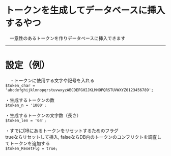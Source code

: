 # トークンを生成してデータベースに挿入するやつ

 　一意性のあるトークンを作りデータベースに挿入できます
 
 ---
 
 
 
 
# 設定（例）


　・トークンに使用する文字や記号を入れる  
 `$token_char = 'abcdefghijklmnopqrstuvwxyzABCDEFGHIJKLMNOPQRSTUVWXYZ0123456789';`


・生成するトークンの数  
` $token_n = '1000'; `


・生成するトークンの文字数（長さ）  
` $token_len = '64'; `


・すでにDBにあるトークンをリセットするためのフラグ   
 trueならリセットして挿入, falseならDB内のトークンのコンフリクトを調査してトークンを追加する  
` $token_ResetFlg = true; `



